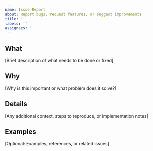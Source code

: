 ```yaml
---
name: Issue Report
about: Report bugs, request features, or suggest improvements
title: ''
labels: ''
assignees: ''
---
```


## What

[Brief description of what needs to be done or fixed]

## Why

[Why is this important or what problem does it solve?]

## Details

[Any additional context, steps to reproduce, or implementation notes]

## Examples

[Optional: Examples, references, or related issues]
